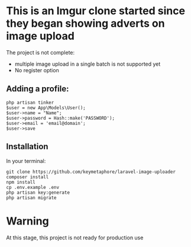 # This is an Imgur clone started since they began showing adverts on image upload
The project is not complete: 
- multiple image upload in a single batch is not supported yet
- No register option


## Adding a profile:
```
php artisan tinker
$user = new App\Models\User();
$user->name = "Name";
$user->password = Hash::make('PASSWORD');
$user->email = 'email@domain';
$user->save
```

## Installation

In your terminal:
```
git clone https://github.com/keymetaphore/laravel-image-uploader
composer install
npm install
cp .env.example .env
php artisan key:generate
php artisan migrate
```

# Warning
At this stage, this project is not ready for production use
